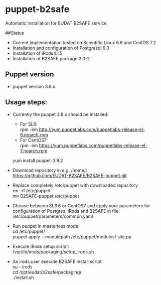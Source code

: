 # puppet-b2safe

Automatic installation for EUDAT B2SAFE service 

##Status

* Current implementation tested on Scientific Linux 6.6 and CentOS 7.2  
* Installation and configuration of Postgresql 9.3 
* Installation of iRods4.1.5
* Installation of B2SAFE package  3.0-2

## Puppet version 
* puppet version 3.8.x

## Usage steps: 
* Currently the puppet 3.8.x should be installed:<br> 
  * For SL6:<br> 
  rpm -ivh http://yum.puppetlabs.com/puppetlabs-release-el-6.noarch.rpm <br>
  * For CentOS7:<br> 
  rpm -ivh https://yum.puppetlabs.com/puppetlabs-release-el-7.noarch.rpm <br>

  yum install puppet-3.8.2
* Download repository in e.g. /home/:<br>
  https://github.com/EUDAT-B2SAFE/B2SAFE-puppet.git
* Replace completely /etc/puppet with downloaded repository <br>
   rm -rf /etc/puppet <br>
   mv B2SAFE-puppet /etc/puppet
* Choose between SL6.6 or CentOS7 and apply your parameters for configuration of Postgres, iRods and B2SAFE in file:<br>
  /etc/puppet/parameters/common.yaml 
* Run puppet in masterless mode: <br>
   cd /etc/puppet/<br>
   puppet apply --modulepath /etc/puppet/modules/ site.pp
* Execute iRods setup script:<br>
  /var/lib/irods/packaging/setup_irods.sh
* As irods user execute B2SAFE install script: <br>
  su - irods <br>
  cd /opt/eudat/b2safe/packaging/<br>
  ./install.sh  
